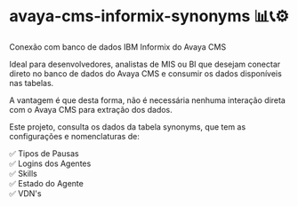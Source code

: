 # avaya-cms-informix-synonyms 📊📞⚙
Conexão com banco de dados IBM Informix do Avaya CMS

Ideal para desenvolvedores, analistas de MIS ou BI que desejam conectar direto no banco de dados do Avaya CMS e consumir os dados disponíveis nas tabelas.

A vantagem é que desta forma, não é necessária nenhuma interação direta com o Avaya CMS para extração dos dados.

Este projeto, consulta os dados da tabela synonyms, que tem as configurações e nomenclaturas de:

✅ Tipos de Pausas <br>
✅ Logins dos Agentes <br>
✅ Skills <br>
✅ Estado do Agente <br>
✅ VDN's <br>



